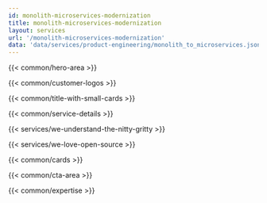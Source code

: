 ```yaml
---
id: monolith-microservices-modernization
title: monolith-microservices-modernization
layout: services
url: '/monolith-microservices-modernization'
data: 'data/services/product-engineering/monolith_to_microservices.json'
---
```


<!-- Build Better Cloud Native Products Faster -->
{{< common/hero-area >}}
<!-- Trusted by leading companies -->
{{< common/customer-logos >}}

<!-- <p>AppsCode is the winner of '2023 Stratus Award for Cloud Computing - Kubernetes' category for leading the innovation and excellence in cloud native space.</p> -->

<!-- Why migrate from monolith to microservices? -->
{{< common/title-with-small-cards >}}
<!-- By your side in your Microservices adoption journey -->
{{< common/service-details >}}
<!-- We Understand the Nitty-Gritty! -->
{{< services/we-understand-the-nitty-gritty >}}
<!-- We Love Open Source -->
{{< services/we-love-open-source >}}

<!-- <p>Your Microservices Adoption Journey</p> -->

<!-- Why Choose InfraCloud as your Microservices Adoption Partner? -->
{{< common/cards >}}

<!-- Ready to Build Better Cloud Native Products? -->
{{< common/cta-area >}}

<!-- Team with the Diverse Set of Technical Expertise -->
{{< common/expertise >}}

